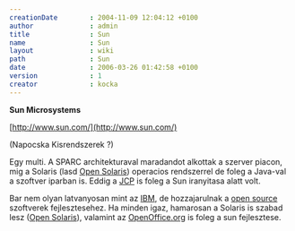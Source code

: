 ```yaml
---
creationDate        : 2004-11-09 12:04:12 +0100 
author              : admin 
title               : Sun 
name                : Sun 
layout              : wiki 
path                : Sun 
date                : 2006-03-26 01:42:58 +0100 
version             : 1 
creator             : kocka 
---
```

__Sun Microsystems__

[http://www.sun.com/](http://www.sun.com/)

(Napocska Kisrendszerek ?)

Egy multi. A SPARC architekturaval maradandot alkottak a szerver piacon, mig a Solaris (lasd [Open Solaris](Open%20Solaris.html)) operacios rendszerrel de foleg a Java-val a szoftver iparban is. Eddig a [JCP](jcp.html) is foleg a Sun iranyitasa alatt volt.

Bar nem olyan latvanyosan mint az [IBM](IBM.html), de hozzajarulnak a [open source](Open%20Source.html) szoftverek fejlesztesehez. Ha minden igaz, hamarosan a Solaris is szabad lesz ([Open Solaris](Open%20Solaris.html)), valamint az [OpenOffice.org](OpenOffice.org.html) is foleg a sun fejlesztese.
